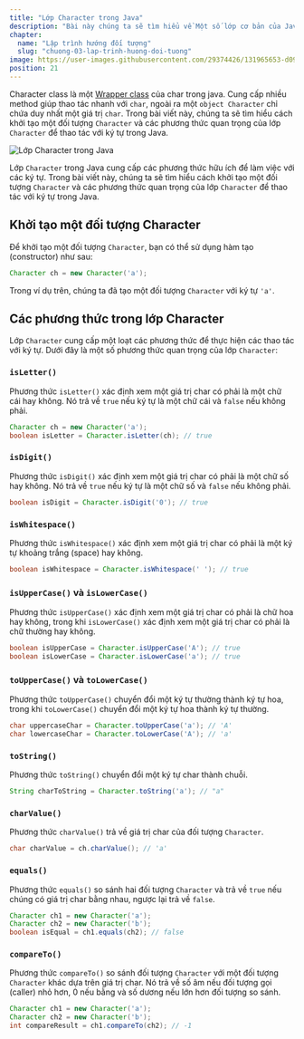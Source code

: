 ```yaml
---
title: "Lớp Character trong Java"
description: "Bài này chúng ta sẽ tìm hiểu về Một số lớp cơ bản của Java, tự học lập trình java, chia sẻ kiến thức về java"
chapter:
  name: "Lập trình hướng đối tượng"
  slug: "chuong-03-lap-trinh-huong-doi-tuong"
image: https://user-images.githubusercontent.com/29374426/131965653-d093ebae-2089-4057-b718-f2e6bfb13c88.png
position: 21
---
```


Character class là một [Wrapper class](/bai-viet/java/lop-wrapper-trong-java) của char trong java. Cung cấp nhiều method giúp thao tác nhanh với `char`, ngoài ra một `object Character` chỉ chứa duy nhất một giá trị `char`. Trong bài viết này, chúng ta sẽ tìm hiểu cách khởi tạo một đối tượng `Character` và các phương thức quan trọng của lớp `Character` để thao tác với ký tự trong Java.

![Lớp Character trong Java](https://user-images.githubusercontent.com/29374426/131965653-d093ebae-2089-4057-b718-f2e6bfb13c88.png)

Lớp `Character` trong Java cung cấp các phương thức hữu ích để làm việc với các ký tự. Trong bài viết này, chúng ta sẽ tìm hiểu cách khởi tạo một đối tượng `Character` và các phương thức quan trọng của lớp `Character` để thao tác với ký tự trong Java.

## Khởi tạo một đối tượng Character

Để khởi tạo một đối tượng `Character`, bạn có thể sử dụng hàm tạo (constructor) như sau:

```java
Character ch = new Character('a');
```

Trong ví dụ trên, chúng ta đã tạo một đối tượng `Character` với ký tự `'a'`.

## Các phương thức trong lớp Character

Lớp `Character` cung cấp một loạt các phương thức để thực hiện các thao tác với ký tự. Dưới đây là một số phương thức quan trọng của lớp `Character`:

### `isLetter()`

Phương thức `isLetter()` xác định xem một giá trị char có phải là một chữ cái hay không. Nó trả về `true` nếu ký tự là một chữ cái và `false` nếu không phải.

```java
Character ch = new Character('a');
boolean isLetter = Character.isLetter(ch); // true
```

### `isDigit()`

Phương thức `isDigit()` xác định xem một giá trị char có phải là một chữ số hay không. Nó trả về `true` nếu ký tự là một chữ số và `false` nếu không phải.

```java
boolean isDigit = Character.isDigit('0'); // true
```

### `isWhitespace()`

Phương thức `isWhitespace()` xác định xem một giá trị char có phải là một ký tự khoảng trắng (space) hay không.

```java
boolean isWhitespace = Character.isWhitespace(' '); // true
```

### `isUpperCase()` và `isLowerCase()`

Phương thức `isUpperCase()` xác định xem một giá trị char có phải là chữ hoa hay không, trong khi `isLowerCase()` xác định xem một giá trị char có phải là chữ thường hay không.

```java
boolean isUpperCase = Character.isUpperCase('A'); // true
boolean isLowerCase = Character.isLowerCase('a'); // true
```

### `toUpperCase()` và `toLowerCase()`

Phương thức `toUpperCase()` chuyển đổi một ký tự thường thành ký tự hoa, trong khi `toLowerCase()` chuyển đổi một ký tự hoa thành ký tự thường.

```java
char uppercaseChar = Character.toUpperCase('a'); // 'A'
char lowercaseChar = Character.toLowerCase('A'); // 'a'
```

### `toString()`

Phương thức `toString()` chuyển đổi một ký tự char thành chuỗi.

```java
String charToString = Character.toString('a'); // "a"
```

### `charValue()`

Phương thức `charValue()` trả về giá trị char của đối tượng `Character`.

```java
char charValue = ch.charValue(); // 'a'
```

### `equals()`

Phương thức `equals()` so sánh hai đối tượng `Character` và trả về `true` nếu chúng có giá trị char bằng nhau, ngược lại trả về `false`.

```java
Character ch1 = new Character('a');
Character ch2 = new Character('b');
boolean isEqual = ch1.equals(ch2); // false
```

### `compareTo()`

Phương thức `compareTo()` so sánh đối tượng `Character` với một đối tượng `Character` khác dựa trên giá trị char. Nó trả về số âm nếu đối tượng gọi (caller) nhỏ hơn, 0 nếu bằng và số dương nếu lớn hơn đối tượng so sánh.

```java
Character ch1 = new Character('a');
Character ch2 = new Character('b');
int compareResult = ch1.compareTo(ch2); // -1
```
